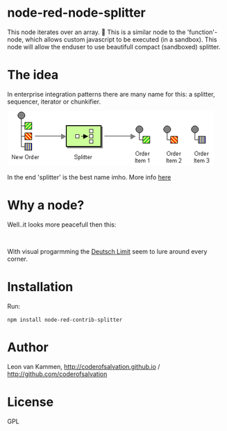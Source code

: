 node-red-node-splitter
====================

This node iterates over an array.

This is a similar node to the 'function'-node, which allows custom javascript to be executed (in a sandbox).
This node will allow the enduser to use beautifull compact (sandboxed) splitter.

# The idea

In enterprise integration patterns there are many name for this: a splitter, sequencer, iterator or chunkifier.

<img alt="" src="Sequencer.gif"/>

In the end 'splitter' is the best name imho.
More info [here](http://www.enterpriseintegrationpatterns.com/Sequencer.html)

# Why a node?

Well..it looks more peacefull then this:

<img alt="" src="nodeloop.jpg"/>

With visual progarmming the [Deutsch Limit](http://en.wikipedia.org/wiki/Deutsch_limit) seem to lure around every corner.

# Installation

Run: 

    npm install node-red-contrib-splitter

# Author

Leon van Kammen, http://coderofsalvation.github.io / http://github.com/coderofsalvation

# License 

GPL
